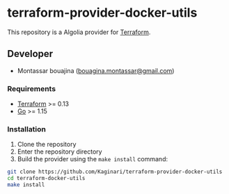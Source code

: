 # terraform-provider-docker-utils

This repository is a Algolia provider for [Terraform](https://www.terraform.io).

## Developer
- Montassar bouajina (bouagina.montassar@gmail.com)
### Requirements

- [Terraform](https://www.terraform.io/downloads.html) >= 0.13
- [Go](https://golang.org/doc/install) >= 1.15

### Installation

1. Clone the repository
1. Enter the repository directory
1. Build the provider using the `make install` command:

````bash
git clone https://github.com/Kaginari/terraform-provider-docker-utils
cd terraform-docker-utils
make install
````
